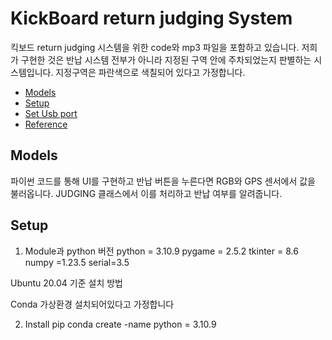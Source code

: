 KickBoard return judging System
===

<p align="center">
</p>

킥보드 return judging 시스템을 위한 code와 mp3 파일을 포함하고 있습니다.
저희가 구현한 것은 반납 시스템 전부가 아니라 
지정된 구역 안에 주차되었는지 판별하는 시스템입니다.
지정구역은 파란색으로 색칠되어 있다고 가정합니다.




* [Models](#models)
* [Setup](#install)
* [Set Usb port](#setting)
* [Reference](#reference)

<a name="models"></a>
## Models

파이썬 코드를 통해 UI를 구현하고 반납 버튼을 누른다면 RGB와 GPS 센서에서 값을 불러옵니다.
JUDGING 클래스에서 이를 처리하고 반납 여부를 알려줍니다.


<a name="install"></a>
## Setup

1. Module과 python 버전
  python = 3.10.9
  pygame = 2.5.2
  tkinter = 8.6
  numpy =1.23.5
  serial=3.5

Ubuntu 20.04 기준 설치 방법


Conda 가상환경 설치되어있다고 가정합니다

2. Install pip
           conda create -name <name> python = 3.10.9
   
     

   


